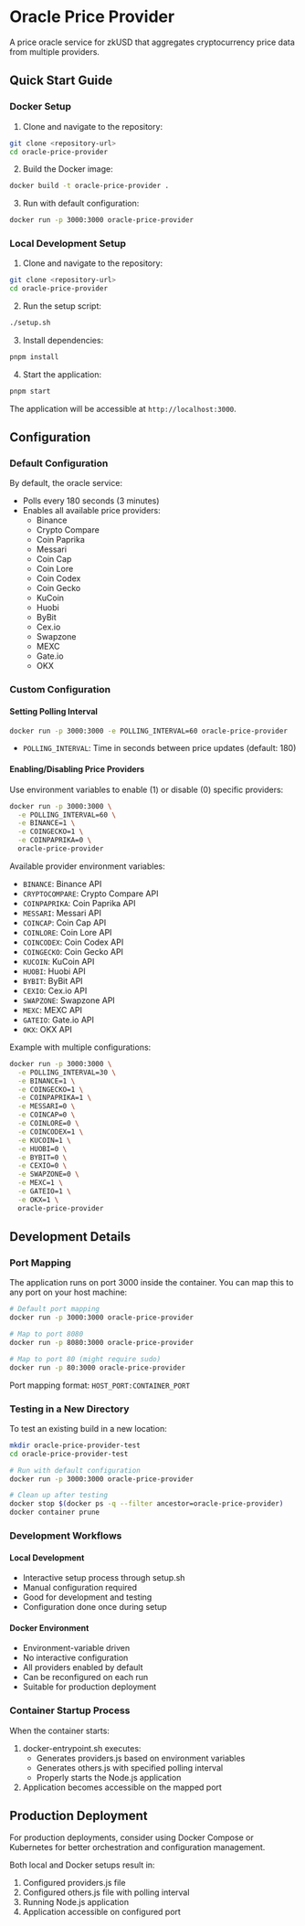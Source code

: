 # Oracle Price Provider

A price oracle service for zkUSD that aggregates cryptocurrency price data from multiple providers.

## Quick Start Guide

### Docker Setup

1. Clone and navigate to the repository:

```bash
git clone <repository-url>
cd oracle-price-provider
```

2. Build the Docker image:

```bash
docker build -t oracle-price-provider .
```

3. Run with default configuration:

```bash
docker run -p 3000:3000 oracle-price-provider
```

### Local Development Setup

1. Clone and navigate to the repository:

```bash
git clone <repository-url>
cd oracle-price-provider
```

2. Run the setup script:

```bash
./setup.sh
```

3. Install dependencies:

```bash
pnpm install
```

4. Start the application:

```bash
pnpm start
```

The application will be accessible at `http://localhost:3000`.

## Configuration

### Default Configuration

By default, the oracle service:

- Polls every 180 seconds (3 minutes)
- Enables all available price providers:
  - Binance
  - Crypto Compare
  - Coin Paprika
  - Messari
  - Coin Cap
  - Coin Lore
  - Coin Codex
  - Coin Gecko
  - KuCoin
  - Huobi
  - ByBit
  - Cex.io
  - Swapzone
  - MEXC
  - Gate.io
  - OKX

### Custom Configuration

#### Setting Polling Interval

```bash
docker run -p 3000:3000 -e POLLING_INTERVAL=60 oracle-price-provider
```

- `POLLING_INTERVAL`: Time in seconds between price updates (default: 180)

#### Enabling/Disabling Price Providers

Use environment variables to enable (1) or disable (0) specific providers:

```bash
docker run -p 3000:3000 \
  -e POLLING_INTERVAL=60 \
  -e BINANCE=1 \
  -e COINGECKO=1 \
  -e COINPAPRIKA=0 \
  oracle-price-provider
```

Available provider environment variables:

- `BINANCE`: Binance API
- `CRYPTOCOMPARE`: Crypto Compare API
- `COINPAPRIKA`: Coin Paprika API
- `MESSARI`: Messari API
- `COINCAP`: Coin Cap API
- `COINLORE`: Coin Lore API
- `COINCODEX`: Coin Codex API
- `COINGECKO`: Coin Gecko API
- `KUCOIN`: KuCoin API
- `HUOBI`: Huobi API
- `BYBIT`: ByBit API
- `CEXIO`: Cex.io API
- `SWAPZONE`: Swapzone API
- `MEXC`: MEXC API
- `GATEIO`: Gate.io API
- `OKX`: OKX API

Example with multiple configurations:

```bash
docker run -p 3000:3000 \
  -e POLLING_INTERVAL=30 \
  -e BINANCE=1 \
  -e COINGECKO=1 \
  -e COINPAPRIKA=1 \
  -e MESSARI=0 \
  -e COINCAP=0 \
  -e COINLORE=0 \
  -e COINCODEX=1 \
  -e KUCOIN=1 \
  -e HUOBI=0 \
  -e BYBIT=0 \
  -e CEXIO=0 \
  -e SWAPZONE=0 \
  -e MEXC=1 \
  -e GATEIO=1 \
  -e OKX=1 \
  oracle-price-provider
```

## Development Details

### Port Mapping

The application runs on port 3000 inside the container. You can map this to any port on your host machine:

```bash
# Default port mapping
docker run -p 3000:3000 oracle-price-provider

# Map to port 8080
docker run -p 8080:3000 oracle-price-provider

# Map to port 80 (might require sudo)
docker run -p 80:3000 oracle-price-provider
```

Port mapping format: `HOST_PORT:CONTAINER_PORT`

### Testing in a New Directory

To test an existing build in a new location:

```bash
mkdir oracle-price-provider-test
cd oracle-price-provider-test

# Run with default configuration
docker run -p 3000:3000 oracle-price-provider

# Clean up after testing
docker stop $(docker ps -q --filter ancestor=oracle-price-provider)
docker container prune
```

### Development Workflows

#### Local Development

- Interactive setup process through setup.sh
- Manual configuration required
- Good for development and testing
- Configuration done once during setup

#### Docker Environment

- Environment-variable driven
- No interactive configuration
- All providers enabled by default
- Can be reconfigured on each run
- Suitable for production deployment

### Container Startup Process

When the container starts:

1. docker-entrypoint.sh executes:
   - Generates providers.js based on environment variables
   - Generates others.js with specified polling interval
   - Properly starts the Node.js application
2. Application becomes accessible on the mapped port

## Production Deployment

For production deployments, consider using Docker Compose or Kubernetes for better orchestration and configuration management.

Both local and Docker setups result in:

1. Configured providers.js file
2. Configured others.js file with polling interval
3. Running Node.js application
4. Application accessible on configured port
